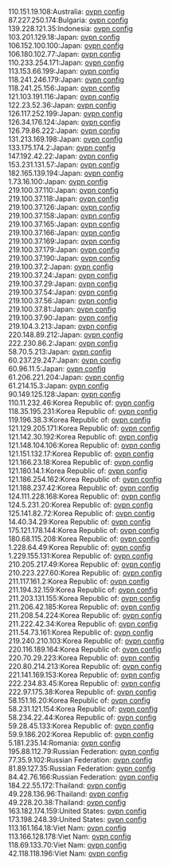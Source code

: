 110.151.19.108:Australia: [ovpn config](vpn/110_151_19_108.ovpn)  
87.227.250.174:Bulgaria: [ovpn config](vpn/87_227_250_174.ovpn)  
139.228.121.35:Indonesia: [ovpn config](vpn/139_228_121_35.ovpn)  
103.201.129.18:Japan: [ovpn config](vpn/103_201_129_18.ovpn)  
106.152.100.100:Japan: [ovpn config](vpn/106_152_100_100.ovpn)  
106.180.102.77:Japan: [ovpn config](vpn/106_180_102_77.ovpn)  
110.233.254.171:Japan: [ovpn config](vpn/110_233_254_171.ovpn)  
113.153.66.199:Japan: [ovpn config](vpn/113_153_66_199.ovpn)  
118.241.246.179:Japan: [ovpn config](vpn/118_241_246_179.ovpn)  
118.241.25.156:Japan: [ovpn config](vpn/118_241_25_156.ovpn)  
121.103.191.116:Japan: [ovpn config](vpn/121_103_191_116.ovpn)  
122.23.52.36:Japan: [ovpn config](vpn/122_23_52_36.ovpn)  
126.117.252.199:Japan: [ovpn config](vpn/126_117_252_199.ovpn)  
126.34.176.124:Japan: [ovpn config](vpn/126_34_176_124.ovpn)  
126.79.86.222:Japan: [ovpn config](vpn/126_79_86_222.ovpn)  
131.213.169.198:Japan: [ovpn config](vpn/131_213_169_198.ovpn)  
133.175.174.2:Japan: [ovpn config](vpn/133_175_174_2.ovpn)  
147.192.42.22:Japan: [ovpn config](vpn/147_192_42_22.ovpn)  
153.231.131.57:Japan: [ovpn config](vpn/153_231_131_57.ovpn)  
182.165.139.194:Japan: [ovpn config](vpn/182_165_139_194.ovpn)  
1.73.16.100:Japan: [ovpn config](vpn/1_73_16_100.ovpn)  
219.100.37.110:Japan: [ovpn config](vpn/219_100_37_110.ovpn)  
219.100.37.118:Japan: [ovpn config](vpn/219_100_37_118.ovpn)  
219.100.37.126:Japan: [ovpn config](vpn/219_100_37_126.ovpn)  
219.100.37.158:Japan: [ovpn config](vpn/219_100_37_158.ovpn)  
219.100.37.165:Japan: [ovpn config](vpn/219_100_37_165.ovpn)  
219.100.37.166:Japan: [ovpn config](vpn/219_100_37_166.ovpn)  
219.100.37.169:Japan: [ovpn config](vpn/219_100_37_169.ovpn)  
219.100.37.179:Japan: [ovpn config](vpn/219_100_37_179.ovpn)  
219.100.37.190:Japan: [ovpn config](vpn/219_100_37_190.ovpn)  
219.100.37.2:Japan: [ovpn config](vpn/219_100_37_2.ovpn)  
219.100.37.24:Japan: [ovpn config](vpn/219_100_37_24.ovpn)  
219.100.37.29:Japan: [ovpn config](vpn/219_100_37_29.ovpn)  
219.100.37.54:Japan: [ovpn config](vpn/219_100_37_54.ovpn)  
219.100.37.56:Japan: [ovpn config](vpn/219_100_37_56.ovpn)  
219.100.37.81:Japan: [ovpn config](vpn/219_100_37_81.ovpn)  
219.100.37.90:Japan: [ovpn config](vpn/219_100_37_90.ovpn)  
219.104.3.213:Japan: [ovpn config](vpn/219_104_3_213.ovpn)  
220.148.89.212:Japan: [ovpn config](vpn/220_148_89_212.ovpn)  
222.230.86.2:Japan: [ovpn config](vpn/222_230_86_2.ovpn)  
58.70.5.213:Japan: [ovpn config](vpn/58_70_5_213.ovpn)  
60.237.29.247:Japan: [ovpn config](vpn/60_237_29_247.ovpn)  
60.96.11.5:Japan: [ovpn config](vpn/60_96_11_5.ovpn)  
61.206.221.204:Japan: [ovpn config](vpn/61_206_221_204.ovpn)  
61.214.15.3:Japan: [ovpn config](vpn/61_214_15_3.ovpn)  
90.149.125.128:Japan: [ovpn config](vpn/90_149_125_128.ovpn)  
110.11.232.46:Korea Republic of: [ovpn config](vpn/110_11_232_46.ovpn)  
118.35.195.231:Korea Republic of: [ovpn config](vpn/118_35_195_231.ovpn)  
119.196.38.3:Korea Republic of: [ovpn config](vpn/119_196_38_3.ovpn)  
121.129.205.171:Korea Republic of: [ovpn config](vpn/121_129_205_171.ovpn)  
121.142.30.192:Korea Republic of: [ovpn config](vpn/121_142_30_192.ovpn)  
121.148.104.106:Korea Republic of: [ovpn config](vpn/121_148_104_106.ovpn)  
121.151.132.17:Korea Republic of: [ovpn config](vpn/121_151_132_17.ovpn)  
121.166.23.18:Korea Republic of: [ovpn config](vpn/121_166_23_18.ovpn)  
121.180.14.1:Korea Republic of: [ovpn config](vpn/121_180_14_1.ovpn)  
121.186.254.162:Korea Republic of: [ovpn config](vpn/121_186_254_162.ovpn)  
121.188.237.42:Korea Republic of: [ovpn config](vpn/121_188_237_42.ovpn)  
124.111.228.168:Korea Republic of: [ovpn config](vpn/124_111_228_168.ovpn)  
124.5.231.20:Korea Republic of: [ovpn config](vpn/124_5_231_20.ovpn)  
125.141.82.72:Korea Republic of: [ovpn config](vpn/125_141_82_72.ovpn)  
14.40.34.29:Korea Republic of: [ovpn config](vpn/14_40_34_29.ovpn)  
175.121.178.144:Korea Republic of: [ovpn config](vpn/175_121_178_144.ovpn)  
180.68.115.208:Korea Republic of: [ovpn config](vpn/180_68_115_208.ovpn)  
1.228.64.49:Korea Republic of: [ovpn config](vpn/1_228_64_49.ovpn)  
1.229.155.131:Korea Republic of: [ovpn config](vpn/1_229_155_131.ovpn)  
210.205.217.49:Korea Republic of: [ovpn config](vpn/210_205_217_49.ovpn)  
210.223.227.60:Korea Republic of: [ovpn config](vpn/210_223_227_60.ovpn)  
211.117.161.2:Korea Republic of: [ovpn config](vpn/211_117_161_2.ovpn)  
211.194.32.159:Korea Republic of: [ovpn config](vpn/211_194_32_159.ovpn)  
211.203.131.155:Korea Republic of: [ovpn config](vpn/211_203_131_155.ovpn)  
211.206.42.185:Korea Republic of: [ovpn config](vpn/211_206_42_185.ovpn)  
211.208.54.224:Korea Republic of: [ovpn config](vpn/211_208_54_224.ovpn)  
211.222.42.34:Korea Republic of: [ovpn config](vpn/211_222_42_34.ovpn)  
211.54.73.161:Korea Republic of: [ovpn config](vpn/211_54_73_161.ovpn)  
219.240.210.103:Korea Republic of: [ovpn config](vpn/219_240_210_103.ovpn)  
220.116.189.164:Korea Republic of: [ovpn config](vpn/220_116_189_164.ovpn)  
220.70.29.223:Korea Republic of: [ovpn config](vpn/220_70_29_223.ovpn)  
220.80.214.213:Korea Republic of: [ovpn config](vpn/220_80_214_213.ovpn)  
221.141.169.153:Korea Republic of: [ovpn config](vpn/221_141_169_153.ovpn)  
222.234.83.45:Korea Republic of: [ovpn config](vpn/222_234_83_45.ovpn)  
222.97.175.38:Korea Republic of: [ovpn config](vpn/222_97_175_38.ovpn)  
58.151.16.20:Korea Republic of: [ovpn config](vpn/58_151_16_20.ovpn)  
58.231.121.154:Korea Republic of: [ovpn config](vpn/58_231_121_154.ovpn)  
58.234.22.44:Korea Republic of: [ovpn config](vpn/58_234_22_44.ovpn)  
59.28.45.133:Korea Republic of: [ovpn config](vpn/59_28_45_133.ovpn)  
59.9.186.202:Korea Republic of: [ovpn config](vpn/59_9_186_202.ovpn)  
5.181.235.14:Romania: [ovpn config](vpn/5_181_235_14.ovpn)  
195.88.112.79:Russian Federation: [ovpn config](vpn/195_88_112_79.ovpn)  
77.35.9.102:Russian Federation: [ovpn config](vpn/77_35_9_102.ovpn)  
81.89.127.35:Russian Federation: [ovpn config](vpn/81_89_127_35.ovpn)  
84.42.76.166:Russian Federation: [ovpn config](vpn/84_42_76_166.ovpn)  
184.22.55.172:Thailand: [ovpn config](vpn/184_22_55_172.ovpn)  
49.228.136.96:Thailand: [ovpn config](vpn/49_228_136_96.ovpn)  
49.228.20.38:Thailand: [ovpn config](vpn/49_228_20_38.ovpn)  
163.182.174.159:United States: [ovpn config](vpn/163_182_174_159.ovpn)  
173.198.248.39:United States: [ovpn config](vpn/173_198_248_39.ovpn)  
113.161.164.18:Viet Nam: [ovpn config](vpn/113_161_164_18.ovpn)  
113.166.128.178:Viet Nam: [ovpn config](vpn/113_166_128_178.ovpn)  
118.69.133.70:Viet Nam: [ovpn config](vpn/118_69_133_70.ovpn)  
42.118.118.196:Viet Nam: [ovpn config](vpn/42_118_118_196.ovpn)  
